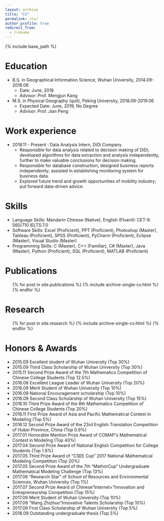 ```yaml
---
layout: archive
title: "CV"
permalink: /cv/
author_profile: true
redirect_from:
  - /resume
---
```


{% include base_path %}

Education
======
* B.S. in Geographical Information Science, Wuhan University, 2014.09-2018.06
  * Date: June, 2018
  * Advisor: Prof. Mengjun Kang
* M.S. in Physical Geography (quit), Peking University, 2018.09-2019.06
  * Expected Date: June, 2019, No Degree 
  * Advisor: Prof. Jian Peng

Work experience
======
* 2018.11 - Present : Data Analysis Intern, DiDi Company
  * Responsible for data analysis related to decision making of DiDi; developed algorithms for data extraction and analysis independently, further to make valuable conclusions for decision making.
  * Responsible for database construction; designed business reports independently; assisted in establishing monitoring system for business data.
  * Explored future trend and growth opportunities of mobility industry; put forward data-driven advice.
  
Skills
======
* Language Skills: Mandarin Chinese (Native), English (Fluent): CET-6: 560/710 IELTS:7.0 
* Software Skills: Excel (Proficient), PPT (Proficient), Photoshop (Master), Tableau (Proficient), SPSS (Proficient), PyCharm (Proficient), Eclipse (Master), Visual Studio (Master)
* Programming Skills: C (Master), C++ (Familiar), C# (Master), Java (Master), Python (Proficient), SQL (Proficient), MATLAB (Proficient) 
 
Publications
======
  <ul>{% for post in site.publications %}
    {% include archive-single-cv.html %}
  {% endfor %}</ul>
  
Research
======
  <ul>{% for post in site.research %}
    {% include archive-single-cv.html %}
  {% endfor %}</ul>
 
Honors & Awards
======
* 2015.09  Excellent student of Wuhan University (Top 30%) 
* 2015.09  Third Class Scholarship of Wuhan University (Top 30%) 
* 2015.11  Second Prize Award of the 7th Mathematics Competition of Chinese College Students (Top 12.5%) 
* 2016.06  Excellent League Leader of Wuhan University (Top 20%) 
* 2016.09  Merit Student of Wuhan University (Top 10%) 
* 2016.09  National Encouragement scholarship (Top 10%) 
* 2016.09  Second Class Scholarship of Wuhan University (Top 15%) 
* 2016.10  Third Prize Award of the 8th Mathematics Competition of Chinese College Students (Top 20%) 
* 2016.11  First Prize Award of Asia and Pacific Mathematical Contest in Modeling (Top 5%) 
* 2016.12  Second Prize Award of the 23rd English Translation Competition of Hubei Province, China (Top 0.9%) 
* 2017.01  Honorable Mention Prize Award of COMAP's Mathematical Contest in Modeling (Top 40%) 
* 2017.04  Second Prize Award of National English Competition for College Students (Top 1.8%) 
* 2017.05  Third Prize Award of “CSEE Cup” 2017 National Mathematical Modeling Competition (Top 20%)
* 2017.05  Second Prize Award of the 7th “MathorCup” Undergraduate Mathematical Modeling Challenge (Top 13%) 
* 2017.06 “Research Star” of School of Resources and Environmental Sciences, Wuhan University (Top 1%) 
* 2017.07  Second Prize Award of Chinese“Internet+”Innovation and Entrepreneurship Competition (Top 15%) 
* 2017.09  Merit Student of Wuhan University (Top 10%) 
* 2017.09 “Wang Zhizhuo”Innovative Talents Scholarship (Top 10%) 
* 2017.09  First Class Scholarship of Wuhan University (Top 5%) 
* 2018.09  Outstanding undergraduate thesis (Top 5%) 